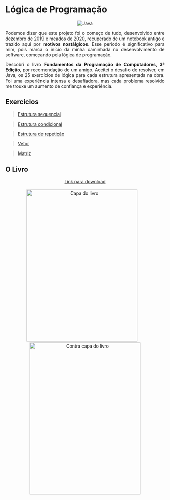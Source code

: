 # Lógica de Programação

<div align="center">

![Java](https://img.shields.io/badge/java-%23ED8B00.svg?style=for-the-badge&logo=openjdk&logoColor=white)

</div>

<p align="justify">
    Podemos dizer que este projeto foi o começo de tudo, desenvolvido entre dezembro de 2019 e meados de 2020, recuperado de um notebook antigo e trazido aqui por <b>motivos nostálgicos</b>. Esse período é significativo para mim, pois marca o início da minha caminhada no desenvolvimento de software, começando pela lógica de programação.
<p align="justify">
    Descobri o livro <strong>Fundamentos da Programação de Computadores, 3ª Edição</strong>, por recomendação de um amigo. Aceitei o desafio de resolver, em Java, os 25 exercícios de lógica para cada estrutura apresentada na obra. Foi uma experiência intensa e desafiadora, mas cada problema resolvido me trouxe um aumento de confiança e experiência.
</p>

## Exercícios
 
> <a href="https://github.com/richardeveloper/logica-programacao-java/tree/master/src/br/com/estruturas/sequencial">Estrutura sequencial</a>

> <a href="https://github.com/richardeveloper/logica-programacao-java/tree/master/src/br/com/estruturas/condicional">Estrutura condicional</a>

> <a href="https://github.com/richardeveloper/logica-programacao-java/tree/master/src/br/com/estruturas/repeticao">Estrutura de repetição</a>

> <a href="https://github.com/richardeveloper/logica-programacao-java/tree/master/src/br/com/estruturas/vetor">Vetor</a>

> <a href="https://github.com/richardeveloper/logica-programacao-java/tree/master/src/br/com/estruturas/matriz">Matriz</a>

## O Livro

<div align="center">
    <a href="https://www.academia.edu/42056797/Fundamentos_da_PROGRAMA%C3%87%C3%83O_de">Link para download</a>
</div>

<br>

<div align="center">
    <img src="https://m.media-amazon.com/images/I/51WF5qbOslL.jpg" height=480 width=350 alt="Capa do livro">
    &nbsp;&nbsp;&nbsp;&nbsp;
    <img src="https://m.media-amazon.com/images/I/81PZMZlijoL._SL1500_.jpg" height=480 width=350 alt="Contra capa do livro">
</div>
